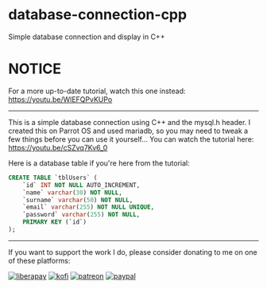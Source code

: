 # database-connection-cpp

Simple database connection and display in C++

# NOTICE

For a more up-to-date tutorial, watch this one instead: https://youtu.be/WlEFQPvKUPo

---

This is a simple database connection using C++ and the mysql.h header. I created this on Parrot OS and used mariadb, so you may need to tweak a few things before you can use it yourself... You can watch the tutorial here: https://youtu.be/cSZvq7Kv6_0

Here is a database table if you're here from the tutorial:

```sql
CREATE TABLE `tblUsers` (
	`id` INT NOT NULL AUTO_INCREMENT,
	`name` varchar(30) NOT NULL,
	`surname` varchar(50) NOT NULL,
	`email` varchar(255) NOT NULL UNIQUE,
	`password` varchar(255) NOT NULL,
	PRIMARY KEY (`id`)
);
```

---

If you want to support the work I do, please consider donating to me on one of these platforms:

[<img alt="liberapay" src="https://img.shields.io/badge/-LiberaPay-EBC018?style=flat-square&logo=liberapay&logoColor=white" />](https://liberapay.com/stevesteacher/)
[<img alt="kofi" src="https://img.shields.io/badge/-Kofi-7648BB?style=flat-square&logo=ko-fi&logoColor=white" />](https://ko-fi.com/stevesteacher)
[<img alt="patreon" src="https://img.shields.io/badge/-Patreon-F43F4B?style=flat-square&logo=patreon&logoColor=white" />](https://www.patreon.com/Stevesteacher)
[<img alt="paypal" src="https://img.shields.io/badge/-PayPal-0c1a55?style=flat-square&logo=paypal&logoColor=white" />](https://www.paypal.com/donate/?hosted_button_id=P9V2M4Q6WYHR8)
